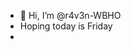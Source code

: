 - 👋 Hi, I’m @r4v3n-WBHO
- Hoping today is Friday
- 

<!---
r4v3n-WBHO/r4v3n-WBHO is a ✨ special ✨ repository because its `README.md` (this file) appears on your GitHub profile.
You can click the Preview link to take a look at your changes.
--->
